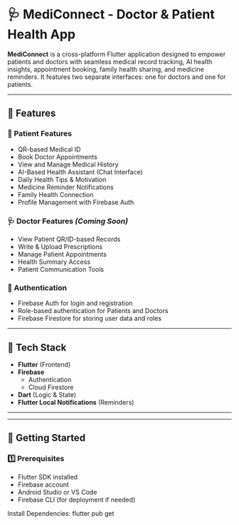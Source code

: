 # 🩺 MediConnect - Doctor & Patient Health App

**MediConnect** is a cross-platform Flutter application designed to empower patients and doctors with seamless medical record tracking, AI health insights, appointment booking, family health sharing, and medicine reminders. It features two separate interfaces: one for doctors and one for patients.

---

## 📱 Features

### 👤 Patient Features
- QR-based Medical ID
- Book Doctor Appointments
- View and Manage Medical History
- AI-Based Health Assistant (Chat Interface)
- Daily Health Tips & Motivation
- Medicine Reminder Notifications
- Family Health Connection
- Profile Management with Firebase Auth

### 🩺 Doctor Features *(Coming Soon)*
- View Patient QR/ID-based Records
- Write & Upload Prescriptions
- Manage Patient Appointments
- Health Summary Access
- Patient Communication Tools

### 🔐 Authentication
- Firebase Auth for login and registration
- Role-based authentication for Patients and Doctors
- Firebase Firestore for storing user data and roles

---

## 🔧 Tech Stack

- **Flutter** (Frontend)
- **Firebase**
  - Authentication
  - Cloud Firestore
- **Dart** (Logic & State)
- **Flutter Local Notifications** (Reminders)

---


---

## 🚀 Getting Started

### 1️⃣ Prerequisites
- Flutter SDK installed
- Firebase account
- Android Studio or VS Code
- Firebase CLI (for deployment if needed)

Install Dependencies:
flutter pub get
